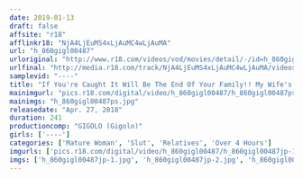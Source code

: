 ```yaml
---
date: 2019-01-13
draft: false
affsite: "r18"
afflinkr18: "NjA4LjEuMS4xLjAuMC4wLjAuMA"
url: "h_860gigl00487"
urloriginal: "http://www.r18.com/videos/vod/movies/detail/-/id=h_860gigl00487"
urlfinal: "http://media.r18.com/track/NjA4LjEuMS4xLjAuMC4wLjAuMA/videos/vod/movies/detail/-/id=h_860gigl00487"
samplevid: "----"
title: "If You're Caught It Will Be The End Of Your Family!! My Wife's Young Sister (My Aunt) Is Excessively Beautiful And She's Luring My Dad And Me To Temptation And We Couldn't Resist Fucking Her"
mainimgurl: "pics.r18.com/digital/video/h_860gigl00487/h_860gigl00487ps.jpg"
mainimgs: "h_860gigl00487ps.jpg"
releasedate: "Apr. 27, 2018"
duration: 241
productioncomp: "GIGOLO (Gigolo)"
girls: ['----']
categories: ['Mature Woman', 'Slut', 'Relatives', 'Over 4 Hours']
imgurls: ['pics.r18.com/digital/video/h_860gigl00487/h_860gigl00487jp-1.jpg', 'pics.r18.com/digital/video/h_860gigl00487/h_860gigl00487jp-2.jpg', 'pics.r18.com/digital/video/h_860gigl00487/h_860gigl00487jp-3.jpg', 'pics.r18.com/digital/video/h_860gigl00487/h_860gigl00487jp-4.jpg', 'pics.r18.com/digital/video/h_860gigl00487/h_860gigl00487jp-5.jpg', 'pics.r18.com/digital/video/h_860gigl00487/h_860gigl00487jp-6.jpg', 'pics.r18.com/digital/video/h_860gigl00487/h_860gigl00487jp-7.jpg', 'pics.r18.com/digital/video/h_860gigl00487/h_860gigl00487jp-8.jpg', 'pics.r18.com/digital/video/h_860gigl00487/h_860gigl00487jp-9.jpg', 'pics.r18.com/digital/video/h_860gigl00487/h_860gigl00487jp-10.jpg', 'pics.r18.com/digital/video/h_860gigl00487/h_860gigl00487jp-11.jpg', 'pics.r18.com/digital/video/h_860gigl00487/h_860gigl00487jp-12.jpg', 'pics.r18.com/digital/video/h_860gigl00487/h_860gigl00487jp-13.jpg', 'pics.r18.com/digital/video/h_860gigl00487/h_860gigl00487jp-14.jpg', 'pics.r18.com/digital/video/h_860gigl00487/h_860gigl00487jp-15.jpg', 'pics.r18.com/digital/video/h_860gigl00487/h_860gigl00487jp-16.jpg', 'pics.r18.com/digital/video/h_860gigl00487/h_860gigl00487jp-17.jpg', 'pics.r18.com/digital/video/h_860gigl00487/h_860gigl00487jp-18.jpg', 'pics.r18.com/digital/video/h_860gigl00487/h_860gigl00487jp-19.jpg', 'pics.r18.com/digital/video/h_860gigl00487/h_860gigl00487jp-20.jpg']
imgs: ['h_860gigl00487jp-1.jpg', 'h_860gigl00487jp-2.jpg', 'h_860gigl00487jp-3.jpg', 'h_860gigl00487jp-4.jpg', 'h_860gigl00487jp-5.jpg', 'h_860gigl00487jp-6.jpg', 'h_860gigl00487jp-7.jpg', 'h_860gigl00487jp-8.jpg', 'h_860gigl00487jp-9.jpg', 'h_860gigl00487jp-10.jpg', 'h_860gigl00487jp-11.jpg', 'h_860gigl00487jp-12.jpg', 'h_860gigl00487jp-13.jpg', 'h_860gigl00487jp-14.jpg', 'h_860gigl00487jp-15.jpg', 'h_860gigl00487jp-16.jpg', 'h_860gigl00487jp-17.jpg', 'h_860gigl00487jp-18.jpg', 'h_860gigl00487jp-19.jpg', 'h_860gigl00487jp-20.jpg']
---
```

